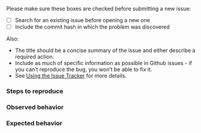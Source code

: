 Please make sure these boxes are checked before submitting a new issue:
- [ ] Search for an existing issue before opening a new one
- [ ] Include the commit hash in which the problem was discovered

Also:
* The title should be a concise summary of the issue and either describe a required action.
* Include as much of specific information as possible in Github issues - if you can’t reproduce the bug, you won’t be able to fix it.
* See [Using the Issue Tracker](https://github.com/parklab/refinery-platform/wiki/Tracking-Issues-with-the-Github-Issue-Tracker) for more details.

### Steps to reproduce

### Observed behavior

### Expected behavior
